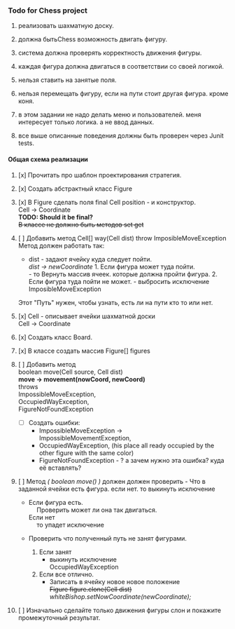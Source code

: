 ### Todo for Chess project

1. реализовать шахматную доску.

2. должна бытьChess  возможность двигать фигуру.

3. система должна проверять корректность движения фигуры.

4. каждая фигура должна двигаться в соответствии со своей логикой.

5. нельзя ставить на занятые поля.

6. нельзя перемещать фигуру, если на пути стоит другая фигура. кроме коня.

7. в этом задании не надо делать меню и пользователей. меня интересует только логика. а не ввод данных.

8. все выше описанные поведения должны быть проверен через Junit tests.


#### Общая схема реализации

1. [x] Прочитать про шаблон проектирования стратегия.

2. [x] Создать aбстрактный класс Figure

2. [x] В Figure сделать поля final Cell position - и конструктор.  
    Cell -> Coordinate  
    **TODO: Should it be final?**  
    ~~В классе не должно быть методов set get~~

3. [ ] Добавить метод Cell[] way(Cell dist) throw ImposibleMoveException
    Метод должен работать так:  
      - dist - задают ячейку куда следует пойти.  
       *dist -> newCoordinate*
    	    1. Если фигура может туда пойти.  
    		    - то Вернуть массив ячеек. которые должна пройти фигура.
    	    2. Если фигура туда пойти не может.
    		    - выбросить исключение ImposibleMoveException
    		    
    Этот "Путь" нужен, чтобы узнать, есть ли на пути кто то или нет. 
     
     
4. [x] Cell - описывает ячейки шахматной доски  
        Cell -> Coordinate

5. [x] Создать класс Board.

6. [x] В классе создать массив Figure[] figures

7. [ ] Добавить метод   
        boolean move(Cell source, Cell dist)  
        **move -> movement(nowCoord, newCoord)**  
        throws  
        ImpossibleMoveException,  
        OccupiedWayException,  
        FigureNotFoundException  
  
    * [ ] Создать ошибки:  
        - ImpossibleMoveException ->  
            ImpossibleMovementException,   
        - OccupiedWayException, 
            (his place all ready occupied by the other 
            figure with the same color)   
        - FigureNotFoundException - ? 
           а зачем нужно эта ошибка? куда её вставлять?

8. [ ] Метод *( boolean move() )* должен должен проверить   - Что в заданной ячейки есть фигура. если нет. то выкинуть исключение
    - Если фигура есть.  
    	    &ensp;&ensp; 
    	    Проверить может ли она так двигаться.  
        Если нет  
    	    &ensp;&ensp; 
    	    то упадет исключение

    - Проверить что полученный путь не занят фигурами.  
    	1. Если занят  
    	    - выкинуть исключение  
    	        OccupiedWayException  
        2. Если все отлично.  
    	    - Записать в ячейку новое новое положение   
    	    ~~Figure figure.clone(Cell dist)~~
    	    *whiteBishop.setNowCoordinate(newCoordinate);*

9. [ ] Изначально сделайте только движения фигуры слон 
        и покажите промежуточный результат.